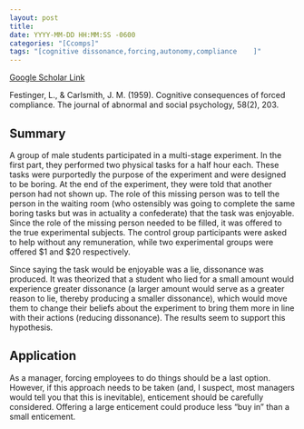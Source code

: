 ```yaml
---
layout: post
title:
date: YYYY-MM-DD HH:MM:SS -0600
categories: "[Ccomps]"
tags: "[cognitive dissonance,forcing,autonomy,compliance    ]"
---
```


[Google Scholar Link](https://scholar.google.com/scholar?hl=en&as_sdt=0%2C45&q=cognitive+consequences+of+forced+compliance&btnG=)

Festinger, L., & Carlsmith, J. M. (1959). Cognitive consequences of forced compliance. The journal of abnormal and social psychology, 58(2), 203.

## Summary
A group of male students participated in a multi-stage experiment.  In the first part, they performed two physical tasks for a half hour each.  These tasks were purportedly the purpose of the experiment and were designed to be boring.  At the end of the experiment, they were told that another person had not shown up.  The role of this missing person was to tell the person in the waiting room (who ostensibly was going to complete the same boring tasks but was in actuality a confederate) that the task was enjoyable.  Since the role of the missing person needed to be filled, it was offered to the true experimental subjects.  The control group participants were asked to help without any remuneration, while two experimental groups were offered $1 and $20 respectively.  

Since saying the task would be enjoyable was a lie, dissonance was produced.  It was theorized that a student who lied for a small amount would experience greater dissonance (a larger amount would serve as a greater reason to lie, thereby producing a smaller dissonance), which would move them to change their beliefs about the experiment to bring them more in line with their actions (reducing dissonance).  The results seem to support this hypothesis.

## Application
As a manager, forcing employees to do things should be a last option.  However, if this approach needs to be taken (and, I suspect, most managers would tell you that this is inevitable), enticement should be carefully considered.  Offering a large enticement could produce less “buy in” than a small enticement.
